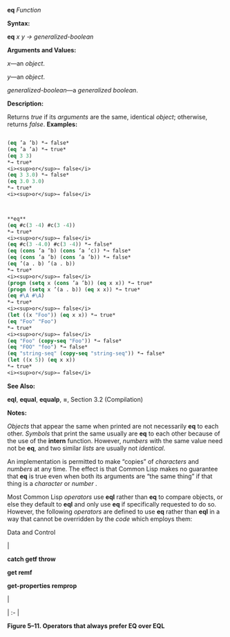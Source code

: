 **eq** *Function* 



**Syntax:** 



**eq** *x y → generalized-boolean* 



**Arguments and Values:** 



*x*—an *object*. 



*y*—an *object*. 



*generalized-boolean*—a *generalized boolean*. 



**Description:** 



Returns *true* if its *arguments* are the same, identical *object*; otherwise, returns *false*. **Examples:**
```lisp

(eq ’a ’b) *→ false* 
(eq ’a ’a) *→ true* 
(eq 3 3) 
*→ true* 
<i><sup>or</sup>→ false</i> 
(eq 3 3.0) *→ false* 
(eq 3.0 3.0) 
*→ true* 
<i><sup>or</sup>→ false</i> 



**eq** 
(eq #c(3 -4) #c(3 -4)) 
*→ true* 
<i><sup>or</sup>→ false</i> 
(eq #c(3 -4.0) #c(3 -4)) *→ false* 
(eq (cons ’a ’b) (cons ’a ’c)) *→ false* 
(eq (cons ’a ’b) (cons ’a ’b)) *→ false* 
(eq ’(a . b) ’(a . b)) 
*→ true* 
<i><sup>or</sup>→ false</i> 
(progn (setq x (cons ’a ’b)) (eq x x)) *→ true* 
(progn (setq x ’(a . b)) (eq x x)) *→ true* 
(eq #\A #\A) 
*→ true* 
<i><sup>or</sup>→ false</i> 
(let ((x "Foo")) (eq x x)) *→ true* 
(eq "Foo" "Foo") 
*→ true* 
<i><sup>or</sup>→ false</i> 
(eq "Foo" (copy-seq "Foo")) *→ false* 
(eq "FOO" "foo") *→ false* 
(eq "string-seq" (copy-seq "string-seq")) *→ false* 
(let ((x 5)) (eq x x)) 
*→ true* 
<i><sup>or</sup>→ false</i> 

```
**See Also:** 



**eql**, **equal**, **equalp**, **=**, Section 3.2 (Compilation) 



**Notes:** 



*Objects* that appear the same when printed are not necessarily **eq** to each other. *Symbols* that print the same usually are **eq** to each other because of the use of the **intern** function. However, *numbers* with the same value need not be **eq**, and two similar *lists* are usually not *identical*. 



An implementation is permitted to make “copies” of *characters* and *numbers* at any time. The effect is that Common Lisp makes no guarantee that **eq** is true even when both its arguments are “the same thing” if that thing is a *character* or *number* . 



Most Common Lisp *operators* use **eql** rather than **eq** to compare objects, or else they default to **eql** and only use **eq** if specifically requested to do so. However, the following *operators* are defined to use **eq** rather than **eql** in a way that cannot be overridden by the *code* which employs them: 



Data and Control 











|<p>**catch getf throw** </p><p>**get remf** </p><p>**get-properties remprop**</p>|

| :- |





**Figure 5–11. Operators that always prefer EQ over EQL** 



